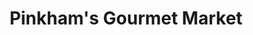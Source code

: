 ---
title: "Pinkham's Gourmet Market"
url: /boothbay-harbor/pinkhams-gourmet-market/
shop: Supermarkt
---